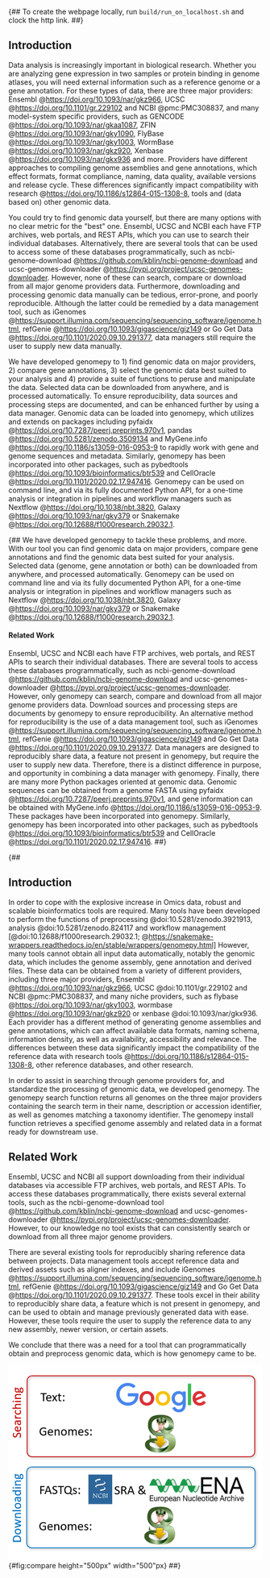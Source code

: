 {##
  To create the webpage locally, run `build/run_on_localhost.sh` and clock the http link.
##}

## Introduction
Data analysis is increasingly important in biological research.
Whether you are analyzing gene expression in two samples or protein binding in genome atlases, you will need external information such as a reference genome or a gene annotation.
For these types of data, there are three major providers: Ensembl @https://doi.org/10.1093/nar/gkz966, UCSC @https://doi.org/10.1101/gr.229102 and NCBI @pmc:PMC308837, and many model-system specific providers, such as GENCODE @https://doi.org/10.1093/nar/gkaa1087, ZFIN @https://doi.org/10.1093/nar/gky1090, FlyBase @https://doi.org/10.1093/nar/gky1003, WormBase @https://doi.org/10.1093/nar/gkz920, Xenbase @https://doi.org/10.1093/nar/gkx936 and more.
Providers have different approaches to compiling genome assemblies and gene annotations, which effect formats, format compliance, naming, data quality, available versions and release cycle.
These differences significantly impact compatibility with research @https://doi.org/10.1186/s12864-015-1308-8, tools and (data based on) other genomic data.

You could try to find genomic data yourself, but there are many options with no clear metric for the "best" one.
Ensembl, UCSC and NCBI each have FTP archives, web portals, and REST APIs, which you can use to search their individual databases.
Alternatively, there are several tools that can be used to access some of these databases programmatically, such as ncbi-genome-download @https://github.com/kblin/ncbi-genome-download and ucsc-genomes-downloader @https://pypi.org/project/ucsc-genomes-downloader.
However, none of these can search, compare or download from all major genome providers data.
Furthermore, downloading and processing genomic data manually can be tedious, error-prone, and poorly reproducible.
Although the latter could be remedied by a data management tool, such as iGenomes @https://support.illumina.com/sequencing/sequencing_software/igenome.html, refGenie @https://doi.org/10.1093/gigascience/giz149 or Go Get Data @https://doi.org/10.1101/2020.09.10.291377, data managers still require the user to supply new data manually.

We have developed genomepy to 1) find genomic data on major providers, 2) compare gene annotations, 3) select the genomic data best suited to your analysis and 4) provide a suite of functions to peruse and manipulate the data.
Selected data can be downloaded from anywhere, and is processed automatically.
To ensure reproducibility, data sources and processing steps are documented, and can be enhanced further by using a data manager.
Genomic data can be loaded into genomepy, which utilizes and extends on packages including pyfaidx @https://doi.org/10.7287/peerj.preprints.970v1, pandas @https://doi.org/10.5281/zenodo.3509134 and MyGene.info @https://doi.org/10.1186/s13059-016-0953-9 to rapidly work with gene and genome sequences and metadata.
Similarly, genomepy has been incorporated into other packages, such as pybedtools @https://doi.org/10.1093/bioinformatics/btr539 and CellOracle @https://doi.org/10.1101/2020.02.17.947416.
Genomepy can be used on command line, and via its fully documented Python API, for a one-time analysis or integration in pipelines and workflow managers such as Nextflow @https://doi.org/10.1038/nbt.3820, Galaxy @https://doi.org/10.1093/nar/gky379 or Snakemake @https://doi.org/10.12688/f1000research.29032.1.

{##
We have developed genomepy to tackle these problems, and more.
With our tool you can find genomic data on major providers, compare gene annotations and find the genomic data best suited for your analysis. 
Selected data (genome, gene annotation or both) can be downloaded from anywhere, and processed automatically.
Genomepy can be used on command line and via its fully documented Python API, for a one-time analysis or integration in pipelines and workflow managers such as Nextflow @https://doi.org/10.1038/nbt.3820, Galaxy @https://doi.org/10.1093/nar/gky379 or Snakemake @https://doi.org/10.12688/f1000research.29032.1.

#### Related Work
Ensembl, UCSC and NCBI each have FTP archives, web portals, and REST APIs to search their individual databases.
There are several tools to access these databases programmatically, such as ncbi-genome-download @https://github.com/kblin/ncbi-genome-download and ucsc-genomes-downloader @https://pypi.org/project/ucsc-genomes-downloader.
However, only genomepy can search, compare and download from all major genome providers data.
Download sources and processing steps are documents by genomepy to ensure reproducibility.
An alternative method for reproducibility is the use of a data management tool, such as iGenomes @https://support.illumina.com/sequencing/sequencing_software/igenome.html, refGenie @https://doi.org/10.1093/gigascience/giz149 and Go Get Data @https://doi.org/10.1101/2020.09.10.291377.
Data managers are designed to reproducibly share data, a feature not present in genomepy, but require the user to supply new data. 
Therefore, there is a distinct difference in purpose, and opportunity in combining a data manager with genomepy.
Finally, there are many more Python packages oriented at genomic data.
Genomic sequences can be obtained from a genome FASTA using pyfaidx @https://doi.org/10.7287/peerj.preprints.970v1, and gene information can be obtained with MyGene.info @https://doi.org/10.1186/s13059-016-0953-9.
These packages have been incorporated into genomepy.
Similarly, genomepy has been incorporated into other packages, such as pybedtools @https://doi.org/10.1093/bioinformatics/btr539 and CellOracle @https://doi.org/10.1101/2020.02.17.947416.
##}

{##
## Introduction
In order to cope with the explosive increase in Omics data, robust and scalable bioinformatics tools are required.
Many tools have been developed to perform the functions of preprocessing @doi:10.5281/zenodo.3921913, analysis @doi:10.5281/zenodo.824117 and workflow management [@doi:10.12688/f1000research.29032.1; @https://snakemake-wrappers.readthedocs.io/en/stable/wrappers/genomepy.html]
However, many tools cannot obtain all input data automatically, notably the genomic data, which includes the genome assembly, gene annotation and derived files.
These data can be obtained from a variety of different providers, including three major providers, Ensembl @https://doi.org/10.1093/nar/gkz966, UCSC @doi:10.1101/gr.229102 and NCBI @pmc:PMC308837, and many niche providers, such as flybase @https://doi.org/10.1093/nar/gky1003, wormbase @https://doi.org/10.1093/nar/gkz920 or xenbase @doi:10.1093/nar/gkx936.
Each provider has a different method of generating genome assemblies and gene annotations, which can affect available data formats, naming schema, information density, as well as availability, accessibility and relevance.
The differences between these data significantly impact the compatibility of the reference data with research tools @https://doi.org/10.1186/s12864-015-1308-8, other reference databases, and other research.

In order to assist in searching through genome providers for, and standardize the processing of genomic data, we developed genomepy.
The genomepy search function returns all genomes on the three major providers containing the search term in their name, description or accession identifier, as well as genomes matching a taxonomy identifier.
The genomepy install function retrieves a specified genome assembly and related data in a format ready for downstream use.

## Related Work
Ensembl, UCSC and NCBI all support downloading from their individual databases via accessible FTP archives, web portals, and REST APIs.
To access these databases programmatically, there exists several external tools, such as the ncbi-genome-download tool @https://github.com/kblin/ncbi-genome-download and ucsc-genomes-downloader @https://pypi.org/project/ucsc-genomes-downloader.
However, to our knowledge no tool exists that can consistently search or download from all three major genome providers.

There are several existing tools for reproducibly sharing reference data between projects.
Data management tools accept reference data and derived assets such as aligner indexes, and include iGenomes @https://support.illumina.com/sequencing/sequencing_software/igenome.html, refGenie @https://doi.org/10.1093/gigascience/giz149 and Go Get Data @https://doi.org/10.1101/2020.09.10.291377.
These tools excel in their ability to reproducibly share data, a feature which is not present in genomepy, and can be used to obtain and manage previously generated data with ease.
However, these tools require the user to supply the reference data to any new assembly, newer version, or certain assets.

We conclude that there was a need for a tool that can programmatically obtain and preprocess genomic data, which is how genomepy came to be.

![niche for genomepy in the bioinformatics ecosystem.](images/compare.png){#fig:compare height="500px" width="500"px}
##}
